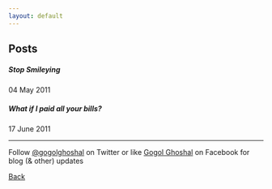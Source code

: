 ```yaml
---
layout: default
---
```


## Posts

##### Stop Smileying
04 May 2011
##### What if I paid all your bills?
17 June 2011

* * *

Follow [@gogolghoshal](https://twitter.com/gogolghoshal) on Twitter or like [Gogol Ghoshal](https://www.facebook.com/GogolGhoshal) on Facebook for blog (& other) updates

[Back](./)
